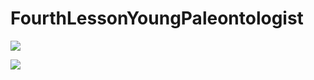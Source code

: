 # FourthLessonYoungPaleontologist
<p align="left">
<img src="https://user-images.githubusercontent.com/108148690/225140848-4f0ec417-e003-40be-9908-901013022722.jpeg"/>
</p>
<p align="left">
<img src="https://user-images.githubusercontent.com/108148690/225141062-66a17720-ffe5-4f22-a239-7728afb8a44f.jpeg"/>
</p>
